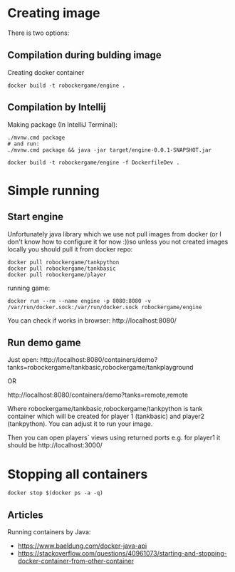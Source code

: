 # Creating image #
There is two options:
## Compilation during bulding image ##

Creating docker container
```
docker build -t robockergame/engine .
```

## Compilation by Intellij ##
Making package (In IntelliJ Terminal):
```
./mvnw.cmd package
# and run:
./mvnw.cmd package && java -jar target/engine-0.0.1-SNAPSHOT.jar
```

```
docker build -t robockergame/engine -f DockerfileDev .
```


# Simple running #
## Start engine ##

Unfortunately java library which we use not pull images from docker (or I don't know how to configure it for now :))so unless you not created images locally you should pull it from docker repo:
```
docker pull robockergame/tankpython
docker pull robockergame/tankbasic
docker pull robockergame/player

```
running game:
```
docker run --rm --name engine -p 8080:8080 -v /var/run/docker.sock:/var/run/docker.sock robockergame/engine
```
You can check if works in browser: http://localhost:8080/

## Run demo game ##

Just open: http://localhost:8080/containers/demo?tanks=robockergame/tankbasic,robockergame/tankplayground

OR

http://localhost:8080/containers/demo?tanks=remote,remote


Where robockergame/tankbasic,robockergame/tankpython is tank container which will be created for player 1 (tankbasic) and player2 (tankpython). You can adjust it to run your image.

Then you can open players` views using returned ports e.g. for player1 it should be http://localhost:3000/

# Stopping all containers #
```
docker stop $(docker ps -a -q)
```

## Articles ##

Running containers by Java:
  * https://www.baeldung.com/docker-java-api
  * https://stackoverflow.com/questions/40961073/starting-and-stopping-docker-container-from-other-container